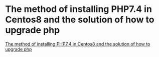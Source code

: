 # The method of installing PHP7.4 in Centos8 and the solution of how to upgrade php
[The method of installing PHP7.4 in Centos8 and the solution of how to upgrade php](https://aiwithcloud.com/2022/09/16/the_method_of_installing_php7-4_in_centos8_and_the_solution_of_how_to_upgrade_php/)